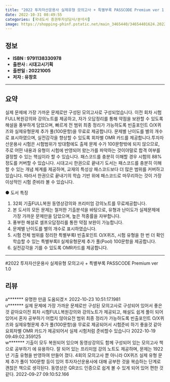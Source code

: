 ```yaml
---
title: "2022 투자자산운용사 실제유형 모의고사 + 특별부록 PASSCODE Premium ver 1.0"
date: 2022-10-31 08:49:55
categories: [국내도서 증권투자상담사/분석사]
image: https://shopping-phinf.pstatic.net/main_3465440/34654401624.20221019125116.jpg
---
```


## **정보**

- **ISBN : 9791138330978**
- **출판사 : 시대고시기획**
- **출판일 : 20221005**
- **저자 : 유창호**

------



## **요약**

실제 문제에 가장 가까운 문제로만 구성된 모의고사로 구성되었습니다. 이전 회차 시험FULL복원강의와 강의노트를 제공하고, 자가 오답정리를 통해 약점을 보완할 수 있도록 해설을 풍부하게 담았으며, 빠르게 전 범위 최종 정리가 가능하도록 빈출포인트 O/X퀴즈와 실제유형문제 추가 풀(100문항)을 무료로 제공합니다. 문제별 난이도를 별의 개수로 표시하였으며, 실전감각을 향상할 수 있도록 회차별 OMR 카드를 제공합니다.투자자산운용사 시험은 시험범위가 방대함에도 출제 문제 수가 100문항밖에 되지 않으므로, 주로 어떤 내용과 유형이 시험에 반영되어 왔는가를 파악하는 것이야말로 합격 여부를 결정할 수 있는 핵심이라 할 수 있습니다. 패스코드를 충분히 이해할 경우 시험의 88% 정도를 커버할 수 있습니다. 시대고시 한권으로 끝내기 도서는 패스코드를 충분히 이해할 수 있는 개념 체계를 제공하며, 교재의 특성상 패스코드보다 더 많은 범위를 커버하고 있습니다. 따라서 한권으로 끝내기의 학습 기반 위에 패스코드로 마무리하는 것이 가장 이상적인 시험 준비라 볼 수 있습니다.

● 도서 특징
1. 32회 기출FULL복원 동영상강의와 프리미엄 강의노트를 무료제공합니다.
2. 본 도서의 모든 문제는 철저한 기출분석을 바탕으로, 유형과 난이도가 실제문제에 가장 가까운 문제만을 담았으며, 높은 적중률을 자부합니다.
3. 풍부한 해설로 셀프오답정리를 통한 약점 보완이 가능합니다.
4. 문제별 난이도를 별의 개수로 표시하였습니다.
5. 시험 전체 범위를 정리한 특별부록Ⅰ 빈출포인트 O/X퀴즈, 시험 유형을 한 번 더 확인 학습할 수 있는 특별부록Ⅱ 실제유형문제 추가 풀(Pool) 100문항을 제공합니다.
6. 실전감각을 기를 수 있도록 OMR카드를 제공합니다.



------

#2022 투자자산운용사 실제유형 모의고사 + 특별부록 PASSCODE Premium ver 1.0


## **리뷰** 

  a******* 유명한 만큼 도움되겠ㅈ 2022-10-23 10:51:17.1981 <br/>  u******* 실제 문제에 가장 가까운 문제로만 구성된 모의고사로 구성되어 있어서 좋은것 같아요이전 회차 시험FULL복원강의와 강의노트가 제공되고, 해설도 쉽게 풀이 되어 있어서 혼자 공부하기 어렵지 않아요전 범위 최종 정리가 가능하도록 빈출포인트 O/X퀴즈와 실제유형문제 추가 풀(100문항)을 무료로 제공되어서 시험준비 하기 좋을것 같아요회차별 OMR 카드가 제공되어서 실제 시험처럼 준비할수 있습니다 2022-10-19 09:49:02.359125 <br/>  w******* 기출이 모두 복원되어 있으며 동영상강의도 함께 구성되어 있는 모의고사 책으로 공부하기 에 유용하다. 잘 되어 있는 프리미엄 강의 노트도 제공하며, 문제는 1922년 기출 유형을 반영하여 만들어 졌다. 4회의 모의고사 뿐 아니라 OX퀴즈 실제 유형 문제 추가 풀이 100문항 등이 있어 투자자산운용사에 대해 공부한 것을 복습하는 단계로 괜찮은 책으로 생각된다. 동영상은 QR코드 인증으로 쉽게 볼 수 있게 되어 있어 편한 것 같다. 2022-09-27 09:10:52.166 <br/>